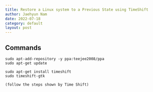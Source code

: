 ```yaml
---
title: Restore a Linux system to a Previous State using TimeShift
author: Jaehyun Nam
date: 2022-07-18
category: default
layout: post
---
```


## Commands

```
sudo apt-add-repository -y ppa:teejee2008/ppa
sudo apt-get update

sudo apt-get install timeshift
sudo timeshift-gtk
```

```
(follow the steps shown by Time Shift)
```

